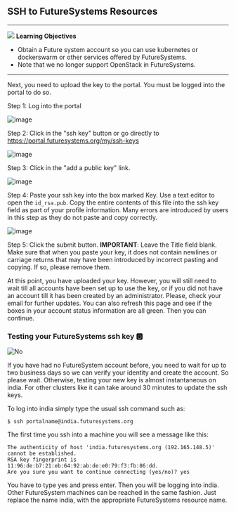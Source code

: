 ## SSH to FutureSystems Resources

---

![](images/learning.png) **Learning Objectives**

* Obtain a Future system account so you can use kubernetes or dockerswarm or other services offered by FutureSystems.
* Note that we no longer support OpenStack in FutureSystems.

---

Next, you need to upload the key to the portal. You must be logged into the portal to do so.

Step 1: Log into the portal

![image](images/portalLogin_0.png)

Step 2: Click in the "ssh key" button or go directly to
    <https://portal.futuresystems.org/my/ssh-keys>

![image](images/portalsshkey.png)

Step 3: Click in the "add a public key" link.

![image](images/portalclikaddkey_0.png)

Step 4: Paste your ssh key into the box marked Key. Use a text editor to
    open the 	`id_rsa.pub`. Copy the entire contents of this file into
    the ssh key field as part of your profile information. Many errors
    are introduced by users in this step as they do not paste and copy
    correctly.

![image](images/portalkeypaste_0.png)

Step 5: Click the submit button. **IMPORTANT**: Leave the Title field blank.
    Make sure that when you paste your key, it does not contain newlines
    or carriage returns that may have been introduced by incorrect
    pasting and copying. If so, please remove them.

At this point, you have uploaded your key. However, you will still need
to wait till all accounts have been set up to use the key, or if you did
not have an account till it has been created by an administrator.
Please, check your email for further updates. You can also refresh this
page and see if the boxes in your account status information are all
green. Then you can continue.

### Testing your FutureSystems ssh key :o2:

![No](images/no.png)

If you have had no FutureSystem account before, you need to wait for up
to two business days so we can verify your identity and create the
account. So please wait. Otherwise, testing your new key is almost
instantaneous on india. For other clusters like it can take around 30
minutes to update the ssh keys.

To log into india simply type the usual ssh command such as:

    $ ssh portalname@india.futuresystems.org

The first time you ssh into a machine you will see a message like this:

    The authenticity of host 'india.futuresystems.org (192.165.148.5)' cannot be established.
    RSA key fingerprint is 11:96:de:b7:21:eb:64:92:ab:de:e0:79:f3:fb:86:dd.
    Are you sure you want to continue connecting (yes/no)? yes 

You have to type yes and press enter. Then you will be logging into
india. Other FutureSystem machines can be reached in the same fashion.
Just replace the name india, with the appropriate FutureSystems resource
name.


